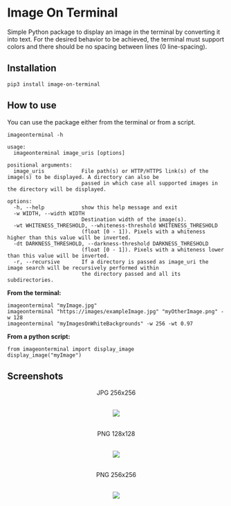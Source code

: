 # Image On Terminal

Simple Python package to display an image in the terminal by converting it into text. For the desired behavior to be achieved, the terminal must support colors and there should be no spacing between lines (0 line-spacing).

## Installation
```pip3 install image-on-terminal``` <br/>

## How to use
You can use the package either from the terminal or from a script.

```
imageonterminal -h

usage:
  imageonterminal image_uris [options]

positional arguments:
  image_uris            File path(s) or HTTP/HTTPS link(s) of the image(s) to be displayed. A directory can also be
                        passed in which case all supported images in the directory will be displayed.

options:
  -h, --help            show this help message and exit
  -w WIDTH, --width WIDTH
                        Destination width of the image(s).
  -wt WHITENESS_THRESHOLD, --whiteness-threshold WHITENESS_THRESHOLD
                        (float [0 - 1]). Pixels with a whiteness higher than this value will be inverted.
  -dt DARKNESS_THRESHOLD, --darkness-threshold DARKNESS_THRESHOLD
                        (float [0 - 1]). Pixels with a whiteness lower than this value will be inverted.
  -r, --recursive       If a directory is passed as image_uri the image search will be recursively performed within
                        the directory passed and all its subdirectories.
```

**From the terminal:**
```
imageonterminal "myImage.jpg"
imageonterminal "https://images/exampleImage.jpg" "myOtherImage.png" -w 128
imageonterminal "myImagesOnWhiteBackgrounds" -w 256 -wt 0.97 
```

**From a python script:**
```
from imageonterminal import display_image
display_image("myImage")
```

## Screenshots
<div align='center'>
  <p>JPG 256x256</p><br/>
  <img src="Screenshots/01.krita_jpg_x256.png"><br/><br/>
  <p>PNG 128x128</p><br/>
  <img src="Screenshots/02.am_png_x128.png"><br/><br/>
  <p>PNG 256x256</p><br/>
  <img src="Screenshots/03.ar_png_x256.png"><br/><br/>
</div>


